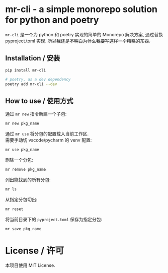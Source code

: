 # mr-cli - a simple monorepo solution for python and poetry

`mr-cli` 是一个为 python 和 poetry 实现的简单的 Monorepo 解决方案, 通过替换 pyproject.toml 实现.
~~所以我还是不明白为什么我要写这样一个糟糕的东西.~~

## Installation / 安装

```bash
pip install mr-cli

# poetry, as a dev dependency
poetry add mr-cli --dev
```

## How to use / 使用方式

通过 `mr new` 指令新建一个子包:

```bash
mr new pkg_name
```

通过 `mr use` 将分包的配置载入当前工作区.  
需要手动切 vscode/pycharm 的 venv 配置:

```bash
mr use pkg_name
```

删除一个分包:

```bash
mr remove pkg_name
```

列出能找到的所有分包:

```bash
mr ls
```

从指定分包切出:

```bash
mr reset
```

将当前目录下的 `pyproject.toml` 保存为指定分包:

```bash
mr save pkg_name
```

# License / 许可

本项目使用 MIT License.